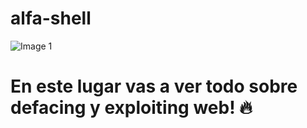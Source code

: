 # alfa-shell

![Image 1](https://github.com/jco666/alfa-shell/blob/master/readme_1.png) <br />

# En este lugar vas a ver todo sobre defacing y exploiting web! 🔥
